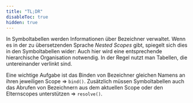 ```yaml
---
title: "TL;DR"
disableToc: true
hidden: true
---
```



In Symboltabellen werden Informationen über Bezeichner verwaltet. Wenn es in der zu
übersetzenden Sprache *Nested Scopes* gibt, spiegelt sich dies in den Symboltabellen
wider: Auch hier wird eine entsprechende hierarchische Organisation notwendig. In der
Regel nutzt man Tabellen, die untereinander verlinkt sind.

Eine wichtige Aufgabe ist das Binden von Bezeichner gleichen Namens an ihren jeweiligen
Scope => `bind()`. Zusätzlich müssen Symboltabellen auch das Abrufen von Bezeichnern
aus dem aktuellen Scope oder den Elternscopes unterstützen => `resolve()`.
